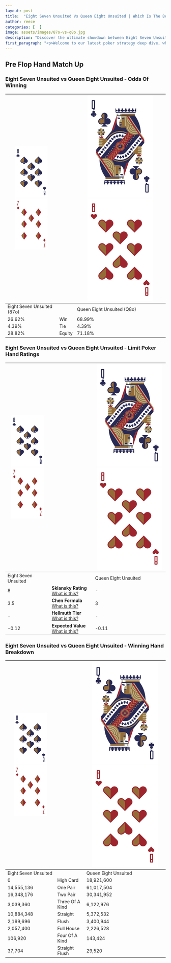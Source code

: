 ```yaml
---
layout: post
title:  "Eight Seven Unsuited Vs Queen Eight Unsuited | Which Is The Better Hand In Poker? A Complete Guide"
author: reece
categories: [  ]
image: assets/images/87o-vs-q8o.jpg
description: "Discover the ultimate showdown between Eight Seven Unsuited and Queen Eight Unsuited in poker! Uncover the odds, strategies, and scenarios where one hand triumphs over the other. Get ready to up your poker game with this thrilling analysis."
first_paragraph: "<p>Welcome to our latest poker strategy deep dive, where we're pitting two distinct hands against each other in a high-stakes showdown: Eight Seven Unsuited vs Queen Eight Unsuited.</p><p>In the dynamic world of poker, every decision counts, and knowing which hand holds the upper hand is key to your success at the table.</p><p>In this article, we'll dissect these two hands, explore the scenarios where one dominates the other, and equip you with the knowledge to make strategic choices that can tip the odds in your favor.</p><p>Get ready to unravel the intriguing dynamics of these poker hands and elevate your game to new heights.</p>"
---
```




[comment]: # (sp0)

## Pre Flop Hand Match Up

<div class="table hand-ratings" markdown="1"> 



### Eight Seven Unsuited vs Queen Eight Unsuited - Odds Of Winning


    
| ![image info](assets/images/hand1/8.png) ![image info](assets/images/hand1/7o.png) |  | ![image info](assets/images/hand2/Q.png) ![image info](assets/images/hand2/8o.png) |
| -------- | -------- | -------- |
| Eight Seven Unsuited (87o) |  | Queen Eight Unsuited (Q8o) |
| 26.62% | Win | 68.99% |
| 4.39% | Tie | 4.39% |
| 28.82% | Equity | 71.18% |




[comment]: # (sp1)



### Eight Seven Unsuited vs Queen Eight Unsuited - Limit Poker Hand Ratings


    
| ![image info](assets/images/hand1/8.png) ![image info](assets/images/hand1/7o.png) |  | ![image info](assets/images/hand2/Q.png) ![image info](assets/images/hand2/8o.png) |
| -------- | -------- | -------- |
| Eight Seven Unsuited |  | Queen Eight Unsuited |
| 8 | **Sklansky Rating** [What is this?](/sklansky-rating-explained) | - |
| 3.5 | **Chen Formula** [What is this?](/chen-formula-explained) | 3 |
| - | **Hellmuth Tier** [What is this?](/Hellmuth-tier-explained) | - |
| -0.12 | **Expected Value** [What is this?](/expected-value-explained) | -0.11 |




[comment]: # (sp2)



### Eight Seven Unsuited vs Queen Eight Unsuited - Winning Hand Breakdown


    
| ![image info](assets/images/hand1/8.png) ![image info](assets/images/hand1/7o.png) |  | ![image info](assets/images/hand2/Q.png) ![image info](assets/images/hand2/8o.png) |
| -------- | -------- | -------- |
| Eight Seven Unsuited |  | Queen Eight Unsuited |
| 0 | High Card | 18,921,600 |
| 14,555,136 | One Pair | 61,017,504 |
| 16,348,176 | Two Pair | 30,341,952 |
| 3,039,360 | Three Of A Kind | 6,122,976 |
| 10,884,348 | Straight | 5,372,532 |
| 2,199,696 | Flush | 3,400,944 |
| 2,057,400 | Full House | 2,226,528 |
| 106,920 | Four Of A Kind | 143,424 |
| 37,704 | Straight Flush | 29,520 |




[comment]: # (sp3)



</div>

[comment]: # (sp4)



[comment]: # (sp5)


